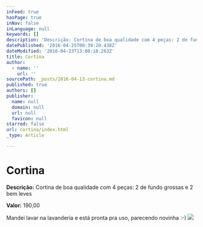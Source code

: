 ```yaml
---
inFeed: true
hasPage: true
inNav: false
inLanguage: null
keywords: []
description: 'Descrição: Cortina de boa qualidade com 4 peças: 2 de fundo grossas e 2 bem leves'
datePublished: '2016-04-25T00:39:20.438Z'
dateModified: '2016-04-23T13:08:18.263Z'
title: Cortina
author:
  - name: ''
    url: ''
sourcePath: _posts/2016-04-13-cortina.md
published: true
authors: []
publisher:
  name: null
  domain: null
  url: null
  favicon: null
starred: false
url: cortina/index.html
_type: Article

---
```

# Cortina

**Descrição:** Cortina de boa qualidade com 4 peças: 2 de fundo grossas e 2 bem leves

**Valor:** 190,00

Mandei lavar na lavanderia e está pronta pra uso, parecendo novinha :-)
![](https://s3-us-west-2.amazonaws.com/the-grid-img/p/59680e39213fd6151d6e695e04f029fd19fbd530.jpg)